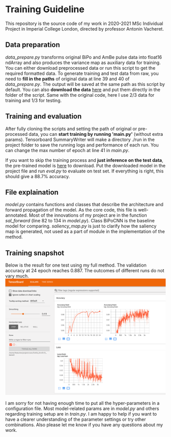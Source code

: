# Training Guideline

This repository is the source code of my work in 2020-2021 MSc Individual Project in Imperial College London, directed by professor Antonin Vacheret.

## Data preparation
*data\_prepare.py* transforms original BiPo and AmBe pulse data into float16 ndArray and also produces the variance map as auxiliary data for training. You can either download preprocessed data or run this script to get the required formatted data. To generate training and test data from raw, you need to **fill in the paths** of original data at line 39 and 40 of *data\_prepare.py*. The output will be saved at the same path as this script by default. You can also **download the data** [here](https://drive.google.com/file/d/1IyxCEBWta744_XV84O4yfW-ESO1oDZXT/view?usp=sharing) and put them directly in the folder of the script. Same with the original code, here I use 2/3 data for training and 1/3 for testing. 

## Training and evaluation

After fully cloning the scripts and setting the path of original or pre-processed data, you can **start training by running 'main.py'** (without extra params). Tensorboard SummaryWriter will make a directory ./run in the project folder to save the running logs and performance of each run. You can change the max number of epoch at line 41 in *main.py*.

If you want to skip the training process and **just inference on the test data**, the pre-trained model is [here](https://drive.google.com/file/d/1bu1Wq4BEnIGOtb0OByHR9LrEDQlBqXYM/view?usp=sharing) to download. Put the downloaded model in the project file and run *eval.py* to evaluate on test set. If everything is right, this should give a 88.7% accuracy.

## File explaination

*model.py* contains functions and classes that describe the architecture and forward propagation of the model. As the core code, this file is well-annotated. Most of the innovations of my project are in the function *sal_forward* (line 82 to 134 in *model.py*). Class BiPoCNN is the baseline model for comparing. *saliency_map.py* is just to clarify how the saliency map is generated, not used as a part of module in the implementation of the method. 

## Training snapshot

Below is the result for one test using my full method. The validation accuracy at 24 epoch reaches 0.887. The outcomes of different runs do not vary much.
![avatar](https://github.com/agnesjn/MSc_Project/blob/master/result.png)

I am sorry for not having enough time to put all the hyper-parameters in a configuration file. Most model-related params are in *model.py* and others regarding training setup are in *train.py*. I am happy to help if you want to have a clearer understanding of the parameter settings or try other combinations. Also please let me know if you have any questions about my work.